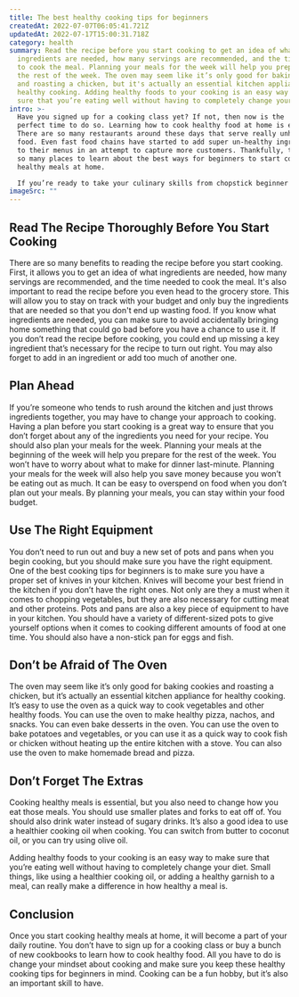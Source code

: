 ```yaml
---
title: The best healthy cooking tips for beginners
createdAt: 2022-07-07T06:05:41.721Z
updatedAt: 2022-07-17T15:00:31.718Z
category: health
summary: Read the recipe before you start cooking to get an idea of what
  ingredients are needed, how many servings are recommended, and the time needed
  to cook the meal. Planning your meals for the week will help you prepare for
  the rest of the week. The oven may seem like it’s only good for baking cookies
  and roasting a chicken, but it's actually an essential kitchen appliance for
  healthy cooking. Adding healthy foods to your cooking is an easy way to make
  sure that you’re eating well without having to completely change your diet.
intro: >-
  Have you signed up for a cooking class yet? If not, then now is the
  perfect time to do so. Learning how to cook healthy food at home is essential.
  There are so many restaurants around these days that serve really unhealthy
  food. Even fast food chains have started to add super un-healthy ingredients
  to their menus in an attempt to capture more customers. Thankfully, there are
  so many places to learn about the best ways for beginners to start cooking
  healthy meals at home. 

  If you’re ready to take your culinary skills from chopstick beginner to expert home chef, read on for some of the best cooking tips for beginners that will help you get started on the right foot when it comes to creating healthy meals throughout your home - and fast!
imageSrc: ""
---
```


## Read The Recipe Thoroughly Before You Start Cooking

There are so many benefits to reading the recipe before you start cooking. First, it allows you to get an idea of what ingredients are needed, how many servings are recommended, and the time needed to cook the meal. It's also important to read the recipe before you even head to the grocery store. This will allow you to stay on track with your budget and only buy the ingredients that are needed so that you don't end up wasting food. If you know what ingredients are needed, you can make sure to avoid accidentally bringing home something that could go bad before you have a chance to use it. If you don’t read the recipe before cooking, you could end up missing a key ingredient that’s necessary for the recipe to turn out right. You may also forget to add in an ingredient or add too much of another one.

## Plan Ahead

If you’re someone who tends to rush around the kitchen and just throws ingredients together, you may have to change your approach to cooking. Having a plan before you start cooking is a great way to ensure that you don’t forget about any of the ingredients you need for your recipe. You should also plan your meals for the week. Planning your meals at the beginning of the week will help you prepare for the rest of the week. You won’t have to worry about what to make for dinner last-minute. Planning your meals for the week will also help you save money because you won’t be eating out as much. It can be easy to overspend on food when you don’t plan out your meals. By planning your meals, you can stay within your food budget.

## Use The Right Equipment

You don’t need to run out and buy a new set of pots and pans when you begin cooking, but you should make sure you have the right equipment. One of the best cooking tips for beginners is to make sure you have a proper set of knives in your kitchen. Knives will become your best friend in the kitchen if you don’t have the right ones. Not only are they a must when it comes to chopping vegetables, but they are also necessary for cutting meat and other proteins. Pots and pans are also a key piece of equipment to have in your kitchen. You should have a variety of different-sized pots to give yourself options when it comes to cooking different amounts of food at one time. You should also have a non-stick pan for eggs and fish.

## Don’t be Afraid of The Oven

The oven may seem like it’s only good for baking cookies and roasting a chicken, but it’s actually an essential kitchen appliance for healthy cooking. It’s easy to use the oven as a quick way to cook vegetables and other healthy foods. You can use the oven to make healthy pizza, nachos, and snacks. You can even bake desserts in the oven. You can use the oven to bake potatoes and vegetables, or you can use it as a quick way to cook fish or chicken without heating up the entire kitchen with a stove. You can also use the oven to make homemade bread and pizza.

## Don’t Forget The Extras

Cooking healthy meals is essential, but you also need to change how you eat those meals. You should use smaller plates and forks to eat off of. You should also drink water instead of sugary drinks. It’s also a good idea to use a healthier cooking oil when cooking. You can switch from butter to coconut oil, or you can try using olive oil.

Adding healthy foods to your cooking is an easy way to make sure that you’re eating well without having to completely change your diet. Small things, like using a healthier cooking oil, or adding a healthy garnish to a meal, can really make a difference in how healthy a meal is.

## Conclusion

Once you start cooking healthy meals at home, it will become a part of your daily routine. You don’t have to sign up for a cooking class or buy a bunch of new cookbooks to learn how to cook healthy food. All you have to do is change your mindset about cooking and make sure you keep these healthy cooking tips for beginners in mind. Cooking can be a fun hobby, but it’s also an important skill to have.
